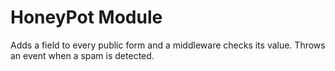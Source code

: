 # HoneyPot Module

Adds a field to every public form and a middleware checks its value.
Throws an event when a spam is detected.
